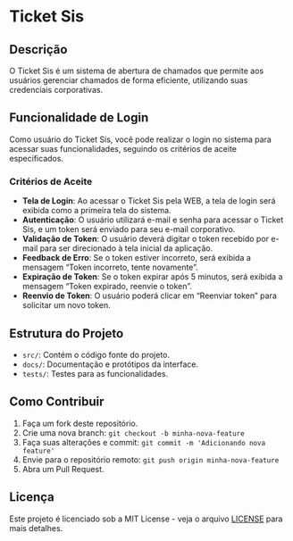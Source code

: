 # Ticket Sis

## Descrição
O Ticket Sis é um sistema de abertura de chamados que permite aos usuários gerenciar chamados de forma eficiente, utilizando suas credenciais corporativas.

## Funcionalidade de Login
Como usuário do Ticket Sis, você pode realizar o login no sistema para acessar suas funcionalidades, seguindo os critérios de aceite especificados.

### Critérios de Aceite
- **Tela de Login**: Ao acessar o Ticket Sis pela WEB, a tela de login será exibida como a primeira tela do sistema.
- **Autenticação**: O usuário utilizará e-mail e senha para acessar o Ticket Sis, e um token será enviado para seu e-mail corporativo.
- **Validação de Token**: O usuário deverá digitar o token recebido por e-mail para ser direcionado à tela inicial da aplicação.
- **Feedback de Erro**: Se o token estiver incorreto, será exibida a mensagem “Token incorreto, tente novamente”.
- **Expiração de Token**: Se o token expirar após 5 minutos, será exibida a mensagem “Token expirado, reenvie o token”.
- **Reenvio de Token**: O usuário poderá clicar em “Reenviar token” para solicitar um novo token.

## Estrutura do Projeto
- `src/`: Contém o código fonte do projeto.
- `docs/`: Documentação e protótipos da interface.
- `tests/`: Testes para as funcionalidades.

## Como Contribuir
1. Faça um fork deste repositório.
2. Crie uma nova branch: `git checkout -b minha-nova-feature`
3. Faça suas alterações e commit: `git commit -m 'Adicionando nova feature'`
4. Envie para o repositório remoto: `git push origin minha-nova-feature`
5. Abra um Pull Request.

## Licença
Este projeto é licenciado sob a MIT License - veja o arquivo [LICENSE](LICENSE) para mais detalhes.
